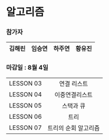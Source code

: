 # 알고리즘 

### 참가자

| 김해린 | 임승연 | 하주연 | 황유진 |
|:------:|:------:|:------:|:------:|



### 마감일 : 8월 4일

| | |
|:--------:|:--------:|
| LESSON 03 | 연결 리스트 |
| LESSON 04 | 이중연결리스트 | 
| LESSON 05 | 스택과 큐 | 
| LESSON 06 | 트리 |
| LESSON 07 | 트리의 순회 알고리즘 |
